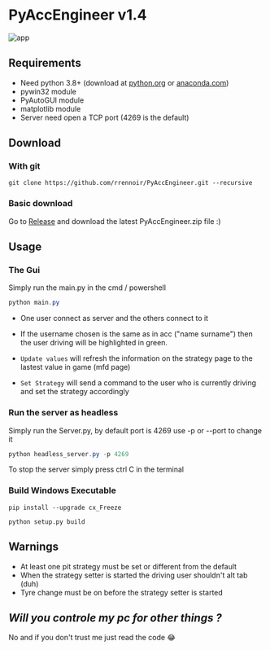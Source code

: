 # PyAccEngineer v1.4

![app](https://i.imgur.com/CKuR1CS.png)

## Requirements

- Need python 3.8+ (download at [python.org](https://www.python.org/downloads/) or [anaconda.com](https://www.anaconda.com/products/individual))
- pywin32 module
- PyAutoGUI module
- matplotlib module
- Server need open a TCP port (4269 is the default)

## Download

### With git

`git clone https://github.com/rrennoir/PyAccEngineer.git --recursive`

### Basic download

 Go to [Release](https://github.com/rrennoir/PyAccEngineer/releases) and download the latest PyAccEngineer.zip file :)

## Usage

### The Gui

Simply run the main.py in the cmd / powershell

```powershell
python main.py
```

- One user connect as server and the others connect to it

- If the username chosen is the same as in acc ("name surname") then the user driving will be highlighted in green.
- `Update values` will refresh the information on the strategy page to the lastest value in game (mfd page)
- `Set Strategy` will send a command to the user who is currently driving and set the strategy accordingly

### Run the server as headless

Simply run the Server.py, by default port is 4269 use -p or --port to change it

```powershell
python headless_server.py -p 4269
```

To stop the server simply press ctrl C in the terminal

### Build Windows Executable ###

```
pip install --upgrade cx_Freeze
```
```
python setup.py build
```


## Warnings

- At least one pit strategy must be set or different from the default
- When the strategy setter is started the driving user shouldn't alt tab (duh)
- Tyre change must be on before the strategy setter is started

## ***Will you controle my pc for other things ?***

No and if you don't trust me just read the code 😂
